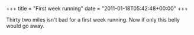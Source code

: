 +++
title = "First week running"
date = "2011-01-18T05:42:48+00:00"
+++

Thirty two miles isn't bad for a first week running.  Now if only this belly would go away.
			